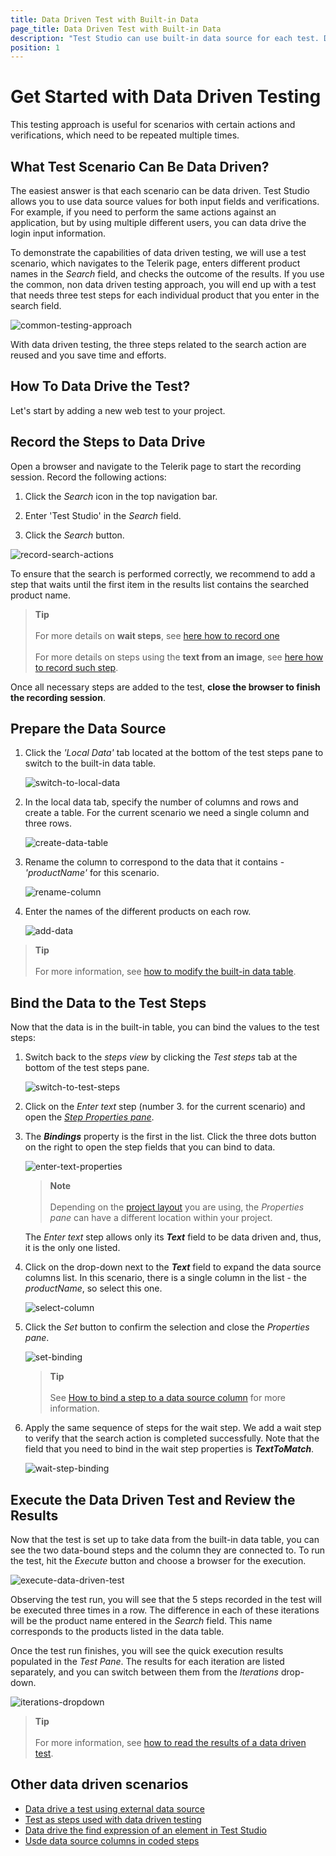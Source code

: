 ```yaml
---
title: Data Driven Test with Built-in Data
page_title: Data Driven Test with Built-in Data
description: "Test Studio can use built-in data source for each test. Data drive/ Parameterize a test with Internal data source in Test Studio"
position: 1
---
```

# Get Started with Data Driven Testing

This testing approach is useful for scenarios with certain actions and verifications, which need to be repeated multiple times.

## <strong>What Test Scenario Can Be Data Driven?</strong>

The easiest answer is that each scenario can be data driven. Test Studio allows you to use data source values for both input fields and verifications. For example, if you need to perform the same actions against an application, but by using multiple different users, you can data drive the login input information.

To demonstrate the capabilities of data driven testing, we will use a test scenario, which navigates to the Telerik page, enters different product names in the _Search_ field, and checks the outcome of the results. If you use the common, non data driven testing approach, you will end up with a test that needs three test steps for each individual product that you enter in the search field.

![common-testing-approach](/img/automated-tests/data-drive-test/local-data-driven-test/common-testing-approach.png)

With data driven testing, the three steps related to the search action are reused and you save time and efforts.

## <strong>How To Data Drive the Test?</strong>

Let's start by adding a new web test to your project.

## Record the Steps to Data Drive

Open a browser and navigate to the Telerik page to start the recording session. Record the following actions:

1. Click the _Search_ icon in the top navigation bar.

1. Enter 'Test Studio' in the _Search_ field.

1. Click the _Search_ button.

![record-search-actions](/img/automated-tests/data-drive-test/local-data-driven-test/record-search-actions.png)

To ensure that the search is performed correctly, we recommend to add a step that waits until the first item in the results list contains the searched product name.

> __Tip__
><br>
><br>
> For more details on __wait steps__, see <a href="/features/recorder/advanced-recording-tools/element-steps/verifications/wait" target="_blank">here how to record one</a>
><br>
><br>
> For more details on steps using the __text from an image__, see <a href="/features/recorder/advanced-recording-tools/element-steps/verifications/text-from-image" target="_blank">here how to record such step</a>.

Once all necessary steps are added to the test, __close the browser to finish the recording session__.

## Prepare the Data Source

1. Click the _'Local Data'_ tab located at the bottom of the test steps pane to switch to the built-in data table.

    ![switch-to-local-data](/img/automated-tests/data-drive-test/local-data-driven-test/switch-to-local-data.png)

1. In the local data tab, specify the number of columns and rows and create a table. For the current scenario we need a single column and three rows.

    ![create-data-table](/img/automated-tests/data-drive-test/local-data-driven-test/create-data-table.png)

1. Rename the column to correspond to the data that it contains - _'productName'_ for this scenario.

    ![rename-column](/img/automated-tests/data-drive-test/local-data-driven-test/rename-column.png)

1. Enter the names of the different products on each row.

    ![add-data](/img/automated-tests/data-drive-test/local-data-driven-test/add-data.png)

> __Tip__
><br>
><br>
> For more information, see <a href="/features/data-driven-testing/manage-local-data" target="_blank">how to modify the built-in data table</a>.

## Bind the Data to the Test Steps

Now that the data is in the built-in table, you can bind the values to the test steps:

1. Switch back to the *steps view* by clicking the _Test steps_ tab at the bottom of the test steps pane.

    ![switch-to-test-steps](/img/automated-tests/data-drive-test/local-data-driven-test/switch-to-test-steps.png)

1. Click on the _Enter text_ step (number 3. for the current scenario) and open the <a href="/features/test-maintenance/test-step-properties" target="_blank">_Step Properties pane_</a>. 

1. The ___Bindings___ property is the first in the list. Click the three dots button on the right to open the step fields that you can bind to data.

    ![enter-text-properties](/img/automated-tests/data-drive-test/local-data-driven-test/enter-text-properties.png)

    > __Note__
    ><br>
    ><br>
    > Depending on the <a href="/automated-tests/customize-project/custom-layout" target="_blank">project layout</a> you are using, the _Properties pane_ can have a different location within your project.

    The _Enter text_ step allows only its ___Text___ field to be data driven and, thus, it is the only one listed.

1. Click on the drop-down next to the  ___Text___ field to expand the data source columns list. In this scenario, there is a single column in the list - the _productName_, so select this one.

    ![select-column](/img/automated-tests/data-drive-test/local-data-driven-test/select-column.png)

1. Click the _Set_ button to confirm the selection and close the _Properties pane_.

    ![set-binding](/img/automated-tests/data-drive-test/local-data-driven-test/set-binding.png)

    > __Tip__
    ><br>
    ><br>
    > See <a href="/features/data-driven-testing/attach-columns-input-values" target="_blank">How to bind a step to a data source column</a> for more information.

1. Apply the same sequence of steps for the wait step. We add a wait step to verify that the search action is completed successfully. Note that the field that you need to bind in the wait step properties is ___TextToMatch___.

    ![wait-step-binding](/img/automated-tests/data-drive-test/local-data-driven-test/wait-step-binding.png)

## Execute the Data Driven Test and Review the Results

Now that the test is set up to take data from the built-in data table, you can see the two data-bound steps and the column they are connected to. To run the test, hit the _Execute_ button and choose a browser for the execution.

![execute-data-driven-test](/img/automated-tests/data-drive-test/local-data-driven-test/execute-data-driven-test.png)

Observing the test run, you will see that the 5 steps recorded in the test will be executed three times in a row. The difference in each of these iterations will be the product name entered in the _Search_ field. This name corresponds to the products listed in the data table.

Once the test run finishes, you will see the quick execution results populated in the _Test Pane_. The results for each iteration are listed separately, and you can switch between them from the _Iterations_ drop-down.

![iterations-dropdown](/img/automated-tests/data-drive-test/local-data-driven-test/iterations-dropdown.png)

> __Tip__
><br>
><br>
> For more information, see <a href="/automated-tests/data-drive-test/ddt-results#summary-results" target="_blank">how to read the results of a data driven test</a>.

## Other data driven scenarios

- <a href="/automated-tests/data-drive-test/external-data-driven-test" target="_blank">Data drive a test using external data source</a>
- <a href="/automated-tests/data-drive-test/multi-level-tests" target="_blank">Test as steps used with data driven testing</a>
- <a href="/automated-tests/elements/find-element#data-driven-find-expression" target="_blank">Data drive the find expression of an element in Test Studio</a>
- <a href="/automated-tests/data-drive-test/data-binding-in-code" target="_blank">Usde data source columns in coded steps</a>

